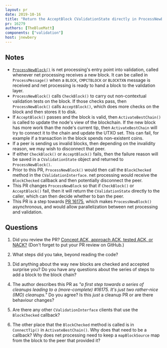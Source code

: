 ```yaml
---
layout: pr
date: 2019-10-16
title: "Return the AcceptBlock CValidationState directly in ProcessNewBlock"
pr: 16279
authors: [TheBlueMatt]
components: ["validation"]
host: jnewbery
---
```


## Notes

- [`ProcessNewBlock()`](https://github.com/bitcoin/bitcoin/blob/f4d93078dde502bb6a77dcc94ac6eafe20e36324/src/validation.cpp#L3750)
  is net processing's entry point into validation, called whenever net
  processing receives a new block. It can be called in `ProcessMessage()` when
  a `BLOCK`, `CMPCTBLOCK` or `BLOCKTXN` message is received and net processing
  is ready to hand a block to the validation layer.
- `ProcessNewBlock()` calls `CheckBlock()` to carry out non-contextual
  validation tests on the block.  If those checks pass, then
  `ProcessNewBlock()` calls `AcceptBlock()`, which does more checks on the block
  and then stores it to disk.
- If `AcceptBlock()` passes and the block is valid, then `ActivateBestChain()`
  is called to update the node's view of the blockchain. If the new block has
  more work than the node's current tip, then `ActivateBestChain` will try to
  connect it to the chain and update the UTXO set. This can fail, for
  example if a transaction in the block spends non-existent coins.
- If a peer is sending us invalid blocks, then depending on the invalidity
  reason, we may wish to disconnect that peer.
- If either `CheckBlock()` or `AcceptBlock()` fails, then the failure reason
  will be saved in a `CValidationState` object and returned to
  `ProcessNewBlock()`.
- Prior to this PR, `ProcessNewBlock()` would then call the `BlockChecked` method
  in the `CValidationInterface`. net processing would receive the
  `BlockChecked` callback and then potentially disconnect the peer.
- This PR changes `ProcessNewBlock` so that if `CheckBlock()` or `AcceptBlock()`
  fail, then it will return the `CValidationState` directly to the caller, which
  can then decide whether to ban the peer.
- This PR is a step towards [PR
  16175](https://github.com/bitcoin/bitcoin/pull/16175), which makes
  `ProcessNewBlock()` asynchronous, and would allow parallelization between net
  processing and validation.

## Questions

1. Did you review the PR? [Concept ACK, approach ACK, tested ACK, or
  NACK?](https://github.com/bitcoin/bitcoin/blob/master/CONTRIBUTING.md#peer-review)
  (Don't forget to put your PR review on GitHub.)

2. What steps did you take, beyond reading the code?

3. Did anything about the way new blocks are checked and accepted surprise you?
  Do you have any questions about the series of steps to add a block to the
  block chain?

4. The author describes this PR as _"a first step towards a series of cleanups
  leading to a (more-complete) #16175. It's just two rather-nice (IMO)
  cleanups."_ Do you agree? Is this _just_ a cleanup PR or are there behaviour
  changes?

5. Are there any other `CValidationInterface` clients that use the
  `BlockChecked` callback?

6. The other place that the `BlockChecked` method is called is in
  `ConnectTip()` in `ActivateBestChain()`. Why does that need to be a
  callback?  Why does net processing need to keep a `mapBlockSource` map from the
  block to the peer that provided it?
